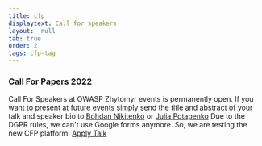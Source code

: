 ```yaml
---
title: cfp 
displaytext: Call for speakers
layout:  null
tab: true
order: 2
tags: cfp-tag
---
```


### Call For Papers 2022

Call For Speakers at OWASP Zhytomyr events is permanently open. If you want
to present at future events simply send the title and abstract
of your talk and speaker bio to [Bohdan Nikitenko](mailto:bohdan.nikitenko@owasp.org) or [Julia Potapenko](mailto:julia.potapenko@owasp.org)
Due to the DGPR rules, we can't use Google forms anymore. So, we are testing the new CFP platform: [Apply Talk](https://sessionize.com/owasp-zhytomyr-1-2022/)
